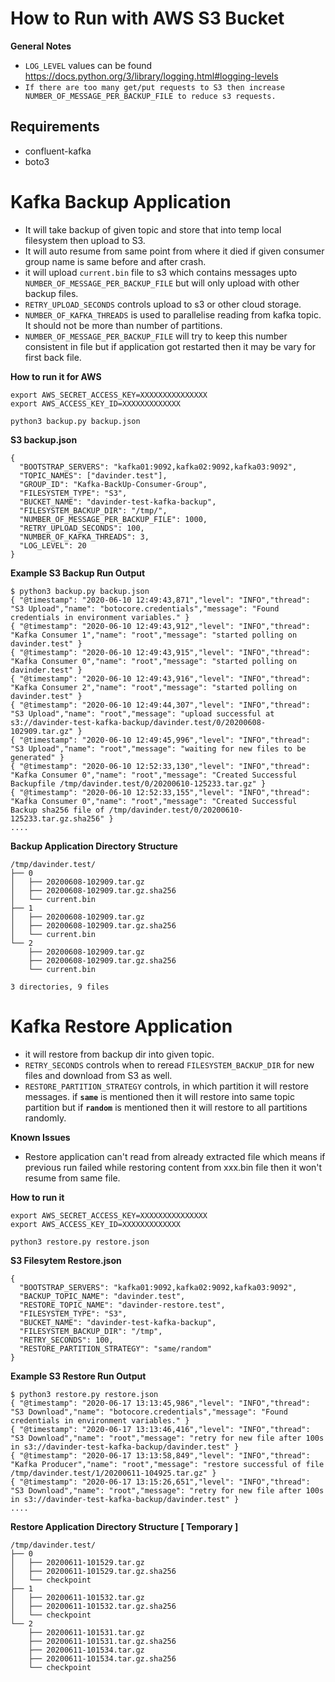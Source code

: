 # How to Run with AWS S3 Bucket

**General Notes**
* `LOG_LEVEL` values can be found https://docs.python.org/3/library/logging.html#logging-levels
* `If there are too many get/put requests to S3 then increase NUMBER_OF_MESSAGE_PER_BACKUP_FILE to reduce s3 requests.`

## Requirements
* confluent-kafka
* boto3

# Kafka Backup Application

* It will take backup of given topic and store that into temp local filesystem then upload to S3.
* It will auto resume from same point from where it died if given consumer group name is same before and after crash.
* it will upload `current.bin` file to s3 which contains messages upto `NUMBER_OF_MESSAGE_PER_BACKUP_FILE`
but will only upload with other backup files.
* `RETRY_UPLOAD_SECONDS` controls upload to s3 or other cloud storage.
* `NUMBER_OF_KAFKA_THREADS` is used to parallelise reading from kafka topic.
It should not be more than number of partitions.
* `NUMBER_OF_MESSAGE_PER_BACKUP_FILE` will try to keep this number consistent in file
but if application got restarted then it may be vary for first back file.

**How to run it for AWS**
```
export AWS_SECRET_ACCESS_KEY=XXXXXXXXXXXXXXX
export AWS_ACCESS_KEY_ID=XXXXXXXXXXXXX

python3 backup.py backup.json
```

**S3 backup.json**
```
{
  "BOOTSTRAP_SERVERS": "kafka01:9092,kafka02:9092,kafka03:9092",
  "TOPIC_NAMES": ["davinder.test"],
  "GROUP_ID": "Kafka-BackUp-Consumer-Group",
  "FILESYSTEM_TYPE": "S3",
  "BUCKET_NAME": "davinder-test-kafka-backup",
  "FILESYSTEM_BACKUP_DIR": "/tmp/",
  "NUMBER_OF_MESSAGE_PER_BACKUP_FILE": 1000,
  "RETRY_UPLOAD_SECONDS": 100,
  "NUMBER_OF_KAFKA_THREADS": 3,
  "LOG_LEVEL": 20
}
```
**Example S3 Backup Run Output**
```
$ python3 backup.py backup.json
{ "@timestamp": "2020-06-10 12:49:43,871","level": "INFO","thread": "S3 Upload","name": "botocore.credentials","message": "Found credentials in environment variables." }
{ "@timestamp": "2020-06-10 12:49:43,912","level": "INFO","thread": "Kafka Consumer 1","name": "root","message": "started polling on davinder.test" }
{ "@timestamp": "2020-06-10 12:49:43,915","level": "INFO","thread": "Kafka Consumer 0","name": "root","message": "started polling on davinder.test" }
{ "@timestamp": "2020-06-10 12:49:43,916","level": "INFO","thread": "Kafka Consumer 2","name": "root","message": "started polling on davinder.test" }
{ "@timestamp": "2020-06-10 12:49:44,307","level": "INFO","thread": "S3 Upload","name": "root","message": "upload successful at s3://davinder-test-kafka-backup/davinder.test/0/20200608-102909.tar.gz" }
{ "@timestamp": "2020-06-10 12:49:45,996","level": "INFO","thread": "S3 Upload","name": "root","message": "waiting for new files to be generated" }
{ "@timestamp": "2020-06-10 12:52:33,130","level": "INFO","thread": "Kafka Consumer 0","name": "root","message": "Created Successful Backupfile /tmp/davinder.test/0/20200610-125233.tar.gz" }
{ "@timestamp": "2020-06-10 12:52:33,155","level": "INFO","thread": "Kafka Consumer 0","name": "root","message": "Created Successful Backup sha256 file of /tmp/davinder.test/0/20200610-125233.tar.gz.sha256" }
....
```

**Backup Application Directory Structure**
```
/tmp/davinder.test/
├── 0
│   ├── 20200608-102909.tar.gz
│   ├── 20200608-102909.tar.gz.sha256
│   └── current.bin
├── 1
│   ├── 20200608-102909.tar.gz
│   ├── 20200608-102909.tar.gz.sha256
│   └── current.bin
└── 2
    ├── 20200608-102909.tar.gz
    ├── 20200608-102909.tar.gz.sha256
    └── current.bin

3 directories, 9 files
```

# Kafka Restore Application

* it will restore from backup dir into given topic.
* `RETRY_SECONDS` controls when to reread `FILESYSTEM_BACKUP_DIR` for new files and download from S3 as well.
* `RESTORE_PARTITION_STRATEGY` controls, in which partition it will restore messages. if **`same`** is mentioned then it will restore into same topic partition but if **`random`** is mentioned then it will restore to all partitions randomly.

**Known Issues**
* Restore application can't read from already extracted file which means if previous run failed while restoring content from xxx.bin file then it won't resume from same file.

**How to run it**
```
export AWS_SECRET_ACCESS_KEY=XXXXXXXXXXXXXXX
export AWS_ACCESS_KEY_ID=XXXXXXXXXXXXX

python3 restore.py restore.json
```

**S3 Filesytem Restore.json**
```
{
  "BOOTSTRAP_SERVERS": "kafka01:9092,kafka02:9092,kafka03:9092",
  "BACKUP_TOPIC_NAME": "davinder.test",
  "RESTORE_TOPIC_NAME": "davinder-restore.test",
  "FILESYSTEM_TYPE": "S3",
  "BUCKET_NAME": "davinder-test-kafka-backup",
  "FILESYSTEM_BACKUP_DIR": "/tmp",
  "RETRY_SECONDS": 100,
  "RESTORE_PARTITION_STRATEGY": "same/random"
}
```

**Example S3 Restore Run Output**
```
$ python3 restore.py restore.json
{ "@timestamp": "2020-06-17 13:13:45,986","level": "INFO","thread": "S3 Download","name": "botocore.credentials","message": "Found credentials in environment variables." }
{ "@timestamp": "2020-06-17 13:13:46,416","level": "INFO","thread": "S3 Download","name": "root","message": "retry for new file after 100s in s3://davinder-test-kafka-backup/davinder.test" }
{ "@timestamp": "2020-06-17 13:13:58,849","level": "INFO","thread": "Kafka Producer","name": "root","message": "restore successful of file /tmp/davinder.test/1/20200611-104925.tar.gz" }
{ "@timestamp": "2020-06-17 13:15:26,651","level": "INFO","thread": "S3 Download","name": "root","message": "retry for new file after 100s in s3://davinder-test-kafka-backup/davinder.test" }
....
```

**Restore Application Directory Structure [ Temporary ]**
```
/tmp/davinder.test/
├── 0
│   ├── 20200611-101529.tar.gz
│   ├── 20200611-101529.tar.gz.sha256
│   └── checkpoint
├── 1
│   ├── 20200611-101532.tar.gz
│   ├── 20200611-101532.tar.gz.sha256
│   └── checkpoint
└── 2
    ├── 20200611-101531.tar.gz
    ├── 20200611-101531.tar.gz.sha256
    ├── 20200611-101534.tar.gz
    ├── 20200611-101534.tar.gz.sha256
    └── checkpoint
```
